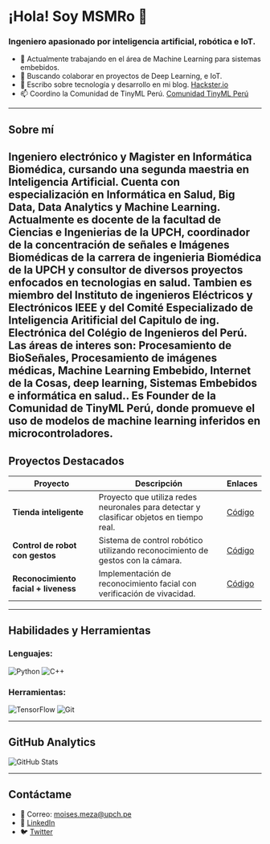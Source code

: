 <!--
**MSMRo/MSMRo** is a ✨ _special_ ✨ repository because its `README.md` (this file) appears on your GitHub profile.

Here are some ideas to get you started:

- 🔭 I’m currently working on ...
- 🌱 I’m currently learning ...
- 👯 I’m looking to collaborate on ...
- 🤔 I’m looking for help with ...
- 💬 Ask me about ...
- 📫 How to reach me: ...
- 😄 Pronouns: ...
- ⚡ Fun fact: ...
-->


# ¡Hola! Soy MSMRo 👋

### Ingeniero apasionado por inteligencia artificial, robótica e IoT.

- 🔭 Actualmente trabajando en el área de Machine Learning para sistemas embebidos.
- 👯 Buscando colaborar en proyectos de Deep Learning, e IoT.
- 📝 Escribo sobre tecnología y desarrollo en mi blog. [Hackster.io](https://www.hackster.io/moisesstevend)
- 📫 Coordino la Comunidad de TinyML Perú. [Comunidad TinyML Perú](https://www.facebook.com/tinymlperu/)

---

## Sobre mí

Ingeniero electrónico y Magister en Informática Biomédica, cursando una segunda maestria en Inteligencia Artificial. Cuenta con especialización en Informática en Salud, Big Data, Data Analytics y Machine Learning. Actualmente es docente de la facultad de Ciencias e Ingenierias de la UPCH, coordinador de la concentración de señales e Imágenes Biomédicas de la carrera de ingenieria Biomédica de la UPCH y consultor de diversos proyectos enfocados en tecnologias en salud. Tambien es miembro del Instituto de ingenieros Eléctricos y Electrónicos IEEE y del Comité Especializado de Inteligencia Aritificial del Capitulo de ing. Electrónica del Colégio de Ingenieros del Perú. Las áreas de interes son: Procesamiento de BioSeñales, Procesamiento de imágenes médicas, Machine Learning Embebido, Internet de la Cosas, deep learning, Sistemas Embebidos e informática en salud.. Es Founder de la Comunidad de TinyML Perú, donde promueve el uso de modelos de machine learning inferidos en microcontroladores.
---

## Proyectos Destacados

| Proyecto | Descripción | Enlaces |
|----------|-------------|---------|
| **Tienda inteligente** | Proyecto que utiliza redes neuronales para detectar y clasificar objetos en tiempo real. | [Código](https://github.com/MSMRo/Tienda-Inteligente) |
| **Control de robot con gestos** | Sistema de control robótico utilizando reconocimiento de gestos con la cámara. | [Código](https://github.com/MSMRo/Control-Robot-Gestos) |
| **Reconocimiento facial + liveness** | Implementación de reconocimiento facial con verificación de vivacidad. | [Código](https://github.com/MSMRo/Reconocimiento-Facial-Liveness) |

---

## Habilidades y Herramientas

### Lenguajes:

![Python](https://img.shields.io/badge/-Python-3776AB?logo=python&logoColor=white&style=flat)
![C++](https://img.shields.io/badge/-C++-00599C?logo=c%2B%2B&logoColor=white&style=flat)

### Herramientas:

![TensorFlow](https://img.shields.io/badge/-TensorFlow-FF6F00?logo=tensorflow&logoColor=white&style=flat)
![Git](https://img.shields.io/badge/-Git-F05032?logo=git&logoColor=white&style=flat)

---

## GitHub Analytics

![GitHub Stats](https://github-readme-stats.vercel.app/api?username=MSMRo&show_icons=true&theme=radical)

---

## Contáctame

- 📧 Correo: moises.meza@upch.pe
- 💼 [LinkedIn](https://www.linkedin.com/in/moises-meza-rodriguez/)
- 🐦 [Twitter](https://x.com/moisesm56944895)

